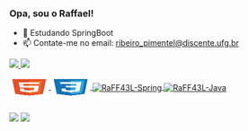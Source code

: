 ### Opa, sou o Raffael!


- 🌱 Estudando SpringBoot
- 📫 Contate-me no email: ribeiro_pimentel@discente.ufg.br

<div>
<a href="https://github.com/RaFF43L">
<img height="180em" src="https://github-readme-stats.vercel.app/api?username=RaFF43L&show_icons=true&theme=github_dark&include_all_commits=true&count_private=true"/>
<img height="180em" src="https://github-readme-stats.vercel.app/api/top-langs/?username=RaFF43L&layout=compact&langs_count=7&theme=github_dark"/>
</div>
<div><br>
  <img align="center" alt="RaFF43L-HTML" height="30" width="70" src="https://raw.githubusercontent.com/devicons/devicon/master/icons/html5/html5-original.svg">
  <img align="center" alt="RaFF43L-CSS" height="30" width="70" src="https://raw.githubusercontent.com/devicons/devicon/master/icons/css3/css3-original.svg">
  <img align="center" alt="RaFF43L-Spring" height="30" width="70"src="https://cdn.jsdelivr.net/gh/devicons/devicon/icons/spring/spring-original.svg">
  <img align="center" alt="RaFF43L-Java" height="30" width="70"src="https://cdn.jsdelivr.net/gh/devicons/devicon/icons/java/java-original-wordmark.svg">
</div>

  ##
  
 <div>
   <a href = "ribeiro_pimentel@discente.ufg.br"><img src="https://img.shields.io/badge/-Gmail-%23333?style=for-the-badge&logo=gmail&logoColor=white" target="_blank"></a>
  <a href="https://www.linkedin.com/in/raffael-pimentel-ribeiro-69157321b/" target="_blank"><img src="https://img.shields.io/badge/LinkedIn-0077B5?style=for-the-badge&logo=linkedin&logoColor=white" target="_blank"></a> 
   

  </div>

  
  
